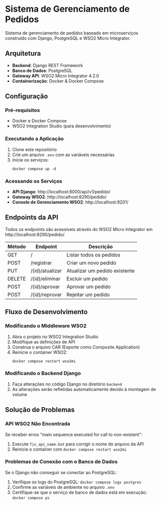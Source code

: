 # Sistema de Gerenciamento de Pedidos

Sistema de gerenciamento de pedidos baseado em microserviços construído com Django, PostgreSQL e WSO2 Micro Integrator.

## Arquitetura

- **Backend**: Django REST Framework
- **Banco de Dados**: PostgreSQL
- **Gateway API**: WSO2 Micro Integrator 4.2.0
- **Containerização**: Docker & Docker Compose

## Configuração

### Pré-requisitos

- Docker e Docker Compose
- WSO2 Integration Studio (para desenvolvimento)

### Executando a Aplicação

1. Clone este repositório
2. Crie um arquivo `.env` com as variáveis necessárias
3. Inicie os serviços:
   ```
   docker compose up -d
   ```

### Acessando os Serviços

- **API Django**: http://localhost:8000/api/v1/pedido/
- **Gateway WSO2**: http://localhost:8290/pedido/
- **Console de Gerenciamento WSO2**: http://localhost:9201/

## Endpoints da API

Todos os endpoints são acessíveis através do WSO2 Micro Integrator em http://localhost:8290/pedido/

| Método | Endpoint | Descrição |
|--------|----------|-----------|
| GET    | / | Listar todos os pedidos |
| POST   | /registrar | Criar um novo pedido |
| PUT    | /{id}/atualizar | Atualizar um pedido existente |
| DELETE | /{id}/eliminar | Excluir um pedido |
| POST   | /{id}/aprovar | Aprovar um pedido |
| POST   | /{id}/reprovar | Rejeitar um pedido |

## Fluxo de Desenvolvimento

### Modificando o Middleware WSO2

1. Abra o projeto no WSO2 Integration Studio
2. Modifique as definições de API
3. Construa o arquivo CAR (Exporte como Composite Application)
4. Reinicie o container WSO2:
   ```
   docker compose restart wso2mi
   ```

### Modificando o Backend Django

1. Faça alterações no código Django no diretório `backend`
2. As alterações serão refletidas automaticamente devido à montagem de volume

## Solução de Problemas

### API WSO2 Não Encontrada

Se receber erros "main sequence executed for call to non-existent":

1. Execute `fix_api_name.bat` para corrigir o nome do arquivo da API
2. Reinicie o container com `docker compose restart wso2mi`

### Problemas de Conexão com o Banco de Dados

Se o Django não conseguir se conectar ao PostgreSQL:

1. Verifique os logs do PostgreSQL: `docker compose logs postgres`
2. Confirme as variáveis de ambiente no arquivo `.env`
3. Certifique-se que o serviço de banco de dados está em execução: `docker compose ps`
